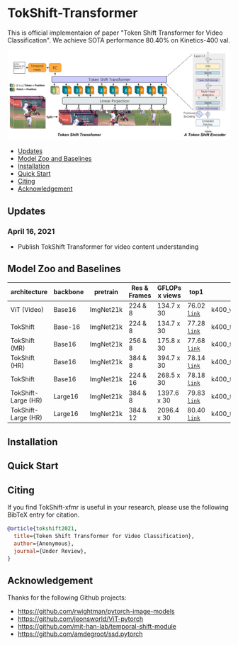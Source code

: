 # TokShift-Transformer
This is official implementaion of paper "Token Shift Transformer for Video Classification". We achieve SOTA performance 80.40% on Kinetics-400 val.
<div align="center">
  <img src="demo/tokshift.PNG" width="600px"/>
</div>

- [Updates](#updates)
- [Model Zoo and Baselines](#model-zoo-and-baselines)
- [Installation](#installation)
- [Quick Start](#quick-start)
- [Citing](#citing)
- [Acknowledgement](#Acknowledgement)





## Updates
### April 16, 2021
* Publish TokShift Transformer for video content understanding

## Model Zoo and Baselines
| architecture | backbone |  pretrain |  Res & Frames | GFLOPs x views|  top1  |  config |
| ------------- | ------------- | ------------- | ------------- | ------------- | ------------- | ------------- | 
| ViT (Video) | Base16 | ImgNet21k | 224 & 8 | 134.7 x 30 | 76.02 [`link`](https://drive.google.com/drive/folders/1JFTaJMLCQH9rJX6hnC9z3ZcZIgJ4wMxY?usp=sharing)  |k400_vit_8x32_224.yml |
| TokShift | Base-16 | ImgNet21k | 224 & 8 | 134.7 x 30 | 77.28 [`link`](https://drive.google.com/drive/folders/105ut8OeMPExVXwR8w09yFdc2gcZrff5H?usp=sharing) |k400_tokshift_div4_8x32_base_224.yml |
| TokShift (MR)| Base16 | ImgNet21k | 256 & 8 | 175.8 x 30 | 77.68 [`link`](https://drive.google.com/drive/folders/12eAnLOtPEQSV5Mw0aN9-NwOuWVu0dEU3?usp=sharing)  |k400_tokshift_div4_8x32_base_256.yml |
| TokShift (HR)| Base16 | ImgNet21k | 384 & 8 | 394.7 x 30 | 78.14 [`link`](https://drive.google.com/drive/folders/104T8oTGOzvxD9VWhrEQpyX9s0vXuIGUw?usp=sharing)  |k400_tokshift_div4_8x32_base_384.yml |
| TokShift | Base16 | ImgNet21k | 224 & 16 | 268.5 x 30 | 78.18 [`link`](https://drive.google.com/drive/folders/17CYMetsjeymc1GLxBrsEQnHtVlfpaIlN?usp=sharing) |k400_tokshift_div4_16x32_base_224.yml |
| TokShift-Large (HR)| Large16 | ImgNet21k | 384 & 8 | 1397.6 x 30 | 79.83 [`link`](https://drive.google.com/drive/folders/1YG78Z0L8fDzZ9sjZNgZGZ1hK-rXY4U19?usp=sharing)  |k400_tokshift_div4_8x32_large_384.yml |
| TokShift-Large (HR)| Large16 | ImgNet21k | 384 & 12 | 2096.4 x 30 | 80.40 [`link`](https://drive.google.com/drive/folders/1yoGy0lodybNIcEWCy7ECWWWr3xm8wR9T?usp=sharing) |k400_tokshift_div4_12x32_large_384.yml |


## Installation


## Quick Start




## Citing
If you find TokShift-xfmr is useful in your research, please use the following BibTeX entry for citation.
```BibTeX
@article{tokshift2021,
  title={Token Shift Transformer for Video Classification},
  author={Anonymous},
  journal={Under Review},
}
```

## Acknowledgement
Thanks for the following Github projects:
- https://github.com/rwightman/pytorch-image-models
- https://github.com/jeonsworld/ViT-pytorch
- https://github.com/mit-han-lab/temporal-shift-module
- https://github.com/amdegroot/ssd.pytorch

